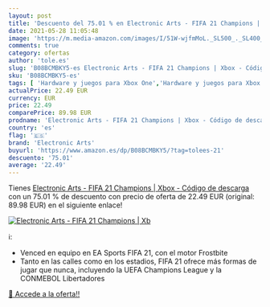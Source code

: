 ```yaml
---
layout: post
title: 'Descuento del 75.01 % en Electronic Arts - FIFA 21 Champions | Xb'
date: 2021-05-28 11:05:48
image: 'https://m.media-amazon.com/images/I/51W-wjfmMoL._SL500_._SL400_.jpg'
comments: true
category: ofertas
author: 'tole.es'
slug: 'B08BCMBKY5-es Electronic Arts - FIFA 21 Champions | Xbox - Código de...'
sku: 'B08BCMBKY5-es'
tags: [ 'Hardware y juegos para Xbox One','Hardware y juegos para Xbox Series X y S','Juegos para Xbox One','Juegos para Xbox Series X y S','Videojuegos','electronic arts','xbox', ]
actualPrice: 22.49 EUR
currency: EUR
price: 22.49
comparePrice: 89.98 EUR
prodname: 'Electronic Arts - FIFA 21 Champions | Xbox - Código de descarga'
country: 'es'
flag: '🇪🇸'
brand: 'Electronic Arts'
buyurl: 'https://www.amazon.es/dp/B08BCMBKY5/?tag=tolees-21'
descuento: '75.01'
average: '22.49'
---
```


Tienes [Electronic Arts - FIFA 21 Champions | Xbox - Código de descarga](https://www.amazon.es/dp/B08BCMBKY5/?tag=tolees-21) con un 75.01 % de descuento con precio de oferta de 22.49 EUR (original: 89.98 EUR) en el siguiente enlace!

[![Electronic Arts - FIFA 21 Champions | Xb](https://m.media-amazon.com/images/I/51W-wjfmMoL._SL500_._SL400_.jpg)](https://www.amazon.es/dp/B08BCMBKY5/?tag=tolees-21)

ℹ️:

- Venced en equipo en EA Sports FIFA 21, con el motor Frostbite
- Tanto en las calles como en los estadios, FIFA 21 ofrece más formas de jugar que nunca, incluyendo la UEFA Champions League y la CONMEBOL Libertadores

[🛒 Accede a la oferta!!](https://www.amazon.es/dp/B08BCMBKY5/?tag=tolees-21)
